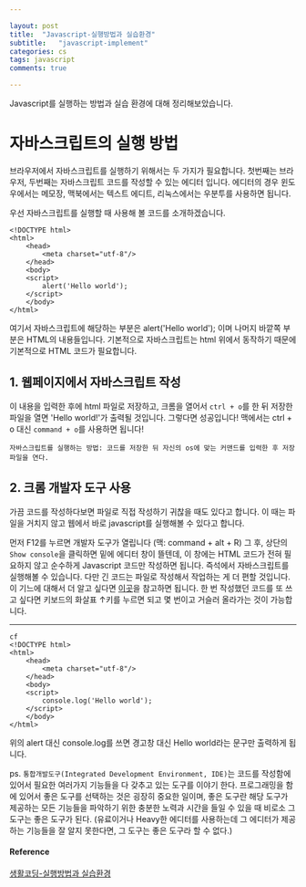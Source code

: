 ```yaml
---

layout: post
title:  "Javascript-실행방법과 실습환경"
subtitle:   "javascript-implement"
categories: cs
tags: javascript
comments: true

---
```


Javascript를 실행하는 방법과 실습 환경에 대해 정리해보았습니다. 


# 자바스크립트의 실행 방법  

브라우저에서 자바스크립트를 실행하기 위해서는 두 가지가 필요합니다.
첫번째는 브라우저, 두번째는 자바스크립트 코드를 작성할 수 있는 에디터 입니다.
에디터의 경우 윈도우에서는 메모장, 맥북에서는 텍스트 에디트, 리눅스에서는 우분투를 사용하면 됩니다.

우선 자바스크립트를 실행할 때 사용해 볼 코드를 소개하겠습니다. 

```
<!DOCTYPE html>  
<html>  
    <head>
    	<meta charset="utf-8"/>  
    </head>  
    <body>  
	<script>  
		alert('Hello world');  
	</script>  
    </body>  
</html>  
```  

여기서 자바스크립트에 해당하는 부분은 alert('Hello world');
이며 나머지 바깥쪽 부분은 HTML의 내용들입니다.
기본적으로 자바스크립트는 html 위에서 동작하기 때문에 기본적으로 HTML 코드가 필요합니다. 

## 1. 웹페이지에서 자바스크립트 작성 

이 내용을 입력한 후에 html 파일로 저장하고, 크롬을 열어서 `ctrl + o`를 한 뒤
저장한 파일을 열면 'Hello world!'가 출력될 것입니다. 그렇다면 성공입니다!
맥에서는 ctrl + o 대신 `command + o`를 사용하면 됩니다!

`자바스크립트를 실행하는 방법: 코드를 저장한 뒤 자신의 os에 맞는 커맨드를 입력한 후 저장 파일을 연다.` 

## 2. 크롬 개발자 도구 사용 

가끔 코드를 작성하다보면 파일로 직접 작성하기 귀찮을 때도 있다고 합니다. 
이 때는 파일을 거치지 않고 웹에서 바로 javascript를 실행해볼 수 있다고 합니다.  

먼저 F12를 누르면 개발자 도구가 열립니다 (맥: command + alt + R) 그 후,
상단의 `Show console`을 클릭하면 밑에 에디터 창이 뜰텐데, 이 창에는
HTML 코드가 전혀 필요하지 않고 순수하게 Javascript 코드만 작성하면 됩니다. 
즉석에서 자바스크립트를 실행해볼 수 있습니다. 
다만 긴 코드는 파일로 작성해서 작업하는 게 더 편할 것입니다. 
이 기느에 대해서 더 알고 싶다면 [이곳](https://opentutorials.org/course/580)을 참고하면 됩니다.
한 번 작성했던 코드를 또 쓰고 싶다면 키보드의 화살표 ↑키를 누르면 되고 몇 번이고 거슬러 올라가는 것이 가능합니다.  

--- 
```
cf
<!DOCTYPE html>  
<html>  
    <head>
    	<meta charset="utf-8"/>  
    </head>  
    <body>  
	<script>  
		console.log('Hello world');  
	</script>  
    </body>  
</html>  
```  

위의 alert 대신 console.log를 쓰면 경고창 대신 Hello world라는 문구만 출력하게 됩니다. 


ps.
`통합개발도구(Integrated Development Environment, IDE)`는 코드를 작성함에 있어서 필요한 여러가지 기능들을 
다 갖추고 있는 도구를 이야기 한다. 프로그래밍을 함에 있어서 좋은 도구를 선택하는 것은 굉장히 중요한 일이며, 
좋은 도구란 해당 도구가 제공하는 모든 기능들을 파악하기 위한 충분한 노력과 시간을 들일 수 있을 때 비로소 
그 도구는 좋은 도구가 된다. (유료이거나 Heavy한 에디터를 사용하는데 그 에디터가 제공하는 기능들을 잘 알지 못한다면,
그 도구는 좋은 도구라 할 수 없다.)

#### Reference
[생활코딩-실행방법과 실습환경](https://opentutorials.org/course/743/4646)
